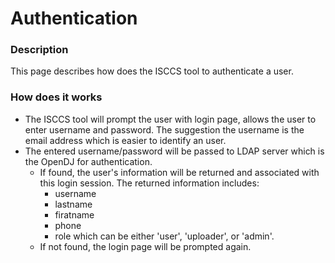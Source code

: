 # Authentication
### Description
This page describes how does the ISCCS tool to authenticate a user.

### How does it works
* The ISCCS tool will prompt the user with login page, allows the user to enter username and password. The suggestion the username is the email address which is easier to identify an user.
* The entered username/password will be passed to LDAP server which is the OpenDJ for authentication.
  * If found, the user's information will be returned and associated with this login session. The returned information includes:
      * username
      * lastname
      * firatname
      * phone
      * role which can be either 'user', 'uploader', or 'admin'.
  * If not found, the login page will be prompted again.